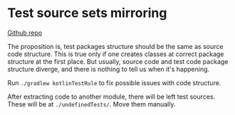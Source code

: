 # Test source sets mirroring

[Github repo](https://github.com/vorobeij/kotlin-tests-rule)

The proposition is, test packages structure should be the same as source code structure. This is
true only if one creates classes at correct package structure at the first place. But usually,
source code and test code package structure diverge, and there is nothing to tell us when it's
happening.

Run `./gradlew kotlinTestRule` to fix possible issues with code structure.

After extracting code to another module, there will be left test sources. These will be
at `./undefinedTests/`. Move them manually.
